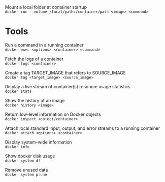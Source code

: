 Mount a local folder at container startup  
`docker run --volume /local/path:/container/path <image> <command>`

# Tools

Run a command in a running container  
`docker exec <options> <container> <command>`

Fetch the logs of a container  
`docker logs <container>`

Create a tag TARGET_IMAGE that refers to SOURCE_IMAGE  
`docker tag <target_image> <source_image>`

Display a live stream of container(s) resource usage statistics  
`docker stats`

Show the history of an image  
`docker history <image>`

Return low-level information on Docker objects  
`docker inspect <object/container>`

Attach local standard input, output, and error streams to a running container  
`docker attach <options> <container>`

Display system-wide information  
`docker info`

Show docker disk usage  
`docker system df`

Remove unused data  
`docker system prune`